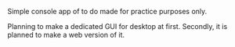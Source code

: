 Simple console app of to do made for practice purposes only.

Planning to make a dedicated GUI for desktop at first.
Secondly, it is planned to make a web version of it.
